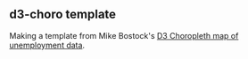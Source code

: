 ## d3-choro template

Making a template from Mike Bostock's [D3 Choropleth map of unemployment data](http://bl.ocks.org/mbostock/4060606).

